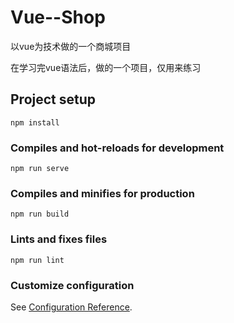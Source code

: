 # Vue--Shop
以vue为技术做的一个商城项目<br>

在学习完vue语法后，做的一个项目，仅用来练习



## Project setup

```
npm install
```

### Compiles and hot-reloads for development

```
npm run serve
```

### Compiles and minifies for production

```
npm run build
```

### Lints and fixes files

```
npm run lint
```

### Customize configuration

See [Configuration Reference](https://cli.vuejs.org/config/).
